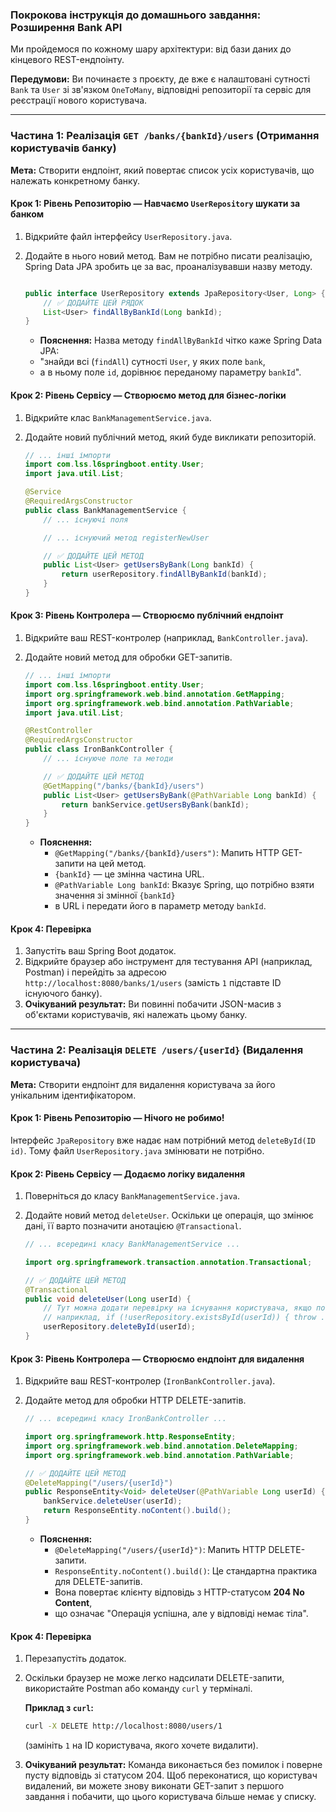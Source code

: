 ### **Покрокова інструкція до домашнього завдання: Розширення Bank API**
 
Ми пройдемося по кожному шару архітектури: від бази даних до кінцевого REST-ендпоінту.

**Передумови:** Ви починаєте з проєкту, де вже є налаштовані сутності `Bank` та `User` 
зі зв'язком `OneToMany`, відповідні репозиторії та сервіс для реєстрації нового користувача.

-----

### **Частина 1: Реалізація `GET /banks/{bankId}/users` (Отримання користувачів банку)**

**Мета:** Створити ендпоінт, який повертає список усіх користувачів, що належать конкретному банку.

#### **Крок 1: Рівень Репозиторію — Навчаємо `UserRepository` шукати за банком**

1.  Відкрийте файл інтерфейсу `UserRepository.java`.

2.  Додайте в нього новий метод. Вам не потрібно писати реалізацію, Spring Data JPA зробить це за вас, проаналізувавши назву методу.

    ```java

    public interface UserRepository extends JpaRepository<User, Long> {
        // ✅ ДОДАЙТЕ ЦЕЙ РЯДОК
        List<User> findAllByBankId(Long bankId);
    }
    ```

    * **Пояснення:** Назва методу `findAllByBankId` чітко каже Spring Data JPA: 
    * "знайди всі (`findAll`) сутності `User`, у яких поле `bank`, 
    * а в ньому поле `id`, дорівнює переданому параметру `bankId`".

#### **Крок 2: Рівень Сервісу — Створюємо метод для бізнес-логіки**

1.  Відкрийте клас `BankManagementService.java`.

2.  Додайте новий публічний метод, який буде викликати репозиторій.

    ```java
    // ... інші імпорти
    import com.lss.l6springboot.entity.User;
    import java.util.List;

    @Service
    @RequiredArgsConstructor
    public class BankManagementService {
        // ... існуючі поля

        // ... існуючий метод registerNewUser

        // ✅ ДОДАЙТЕ ЦЕЙ МЕТОД
        public List<User> getUsersByBank(Long bankId) {
            return userRepository.findAllByBankId(bankId);
        }
    }
    ```

#### **Крок 3: Рівень Контролера — Створюємо публічний ендпоінт**

1.  Відкрийте ваш REST-контролер (наприклад, `BankController.java`).

2.  Додайте новий метод для обробки GET-запитів.

    ```java
    // ... інші імпорти
    import com.lss.l6springboot.entity.User;
    import org.springframework.web.bind.annotation.GetMapping;
    import org.springframework.web.bind.annotation.PathVariable;
    import java.util.List;

    @RestController
    @RequiredArgsConstructor
    public class IronBankController {
        // ... існуюче поле та методи

        // ✅ ДОДАЙТЕ ЦЕЙ МЕТОД
        @GetMapping("/banks/{bankId}/users")
        public List<User> getUsersByBank(@PathVariable Long bankId) {
            return bankService.getUsersByBank(bankId);
        }
    }
    ```

    * **Пояснення:**
        * `@GetMapping("/banks/{bankId}/users")`: Мапить HTTP GET-запити на цей метод. 
        * `{bankId}` — це змінна частина URL.
        * `@PathVariable Long bankId`: Вказує Spring, що потрібно взяти значення зі змінної `{bankId}` 
        * в URL і передати його в параметр методу `bankId`.

#### **Крок 4: Перевірка**

1.  Запустіть ваш Spring Boot додаток.
2.  Відкрийте браузер або інструмент для тестування API (наприклад, Postman) і перейдіть за адресою `http://localhost:8080/banks/1/users` (замість `1` підставте ID існуючого банку).
3.  **Очікуваний результат:** Ви повинні побачити JSON-масив з об'єктами користувачів, які належать цьому банку.

-----

### **Частина 2: Реалізація `DELETE /users/{userId}` (Видалення користувача)**

**Мета:** Створити ендпоінт для видалення користувача за його унікальним ідентифікатором.

#### **Крок 1: Рівень Репозиторію — Нічого не робимо\!**

Інтерфейс `JpaRepository` вже надає нам потрібний метод `deleteById(ID id)`. 
Тому файл `UserRepository.java` змінювати не потрібно.

#### **Крок 2: Рівень Сервісу — Додаємо логіку видалення**

1.  Поверніться до класу `BankManagementService.java`.

2.  Додайте новий метод `deleteUser`. Оскільки це операція, що змінює дані, її варто позначити анотацією `@Transactional`.

    ```java
    // ... всередині класу BankManagementService ...

    import org.springframework.transaction.annotation.Transactional;

    // ✅ ДОДАЙТЕ ЦЕЙ МЕТОД
    @Transactional
    public void deleteUser(Long userId) {
        // Тут можна додати перевірку на існування користувача, якщо потрібно
        // наприклад, if (!userRepository.existsById(userId)) { throw ... }
        userRepository.deleteById(userId);
    }
    ```

#### **Крок 3: Рівень Контролера — Створюємо ендпоінт для видалення**

1.  Відкрийте ваш REST-контролер (`IronBankController.java`).

2.  Додайте метод для обробки HTTP DELETE-запитів.

    ```java
    // ... всередині класу IronBankController ...

    import org.springframework.http.ResponseEntity;
    import org.springframework.web.bind.annotation.DeleteMapping;
    import org.springframework.web.bind.annotation.PathVariable;

    // ✅ ДОДАЙТЕ ЦЕЙ МЕТОД
    @DeleteMapping("/users/{userId}")
    public ResponseEntity<Void> deleteUser(@PathVariable Long userId) {
        bankService.deleteUser(userId);
        return ResponseEntity.noContent().build();
    }
    ```

    * **Пояснення:**
        * `@DeleteMapping("/users/{userId}")`: Мапить HTTP DELETE-запити.
        * `ResponseEntity.noContent().build()`: Це стандартна практика для DELETE-запитів. 
        * Вона повертає клієнту відповідь з HTTP-статусом **204 No Content**, 
        * що означає "Операція успішна, але у відповіді немає тіла".

#### **Крок 4: Перевірка**

1.  Перезапустіть додаток.
2.  Оскільки браузер не може легко надсилати DELETE-запити, використайте Postman або команду `curl` у терміналі.

    **Приклад з `curl`:**
    ```bash
    curl -X DELETE http://localhost:8080/users/1
    ```

    (замініть `1` на ID користувача, якого хочете видалити).

3.  **Очікуваний результат:** Команда виконається без помилок і поверне пусту відповідь зі статусом 204. Щоб переконатися, що користувач видалений, ви можете знову виконати GET-запит з першого завдання і побачити, що цього користувача більше немає у списку.
